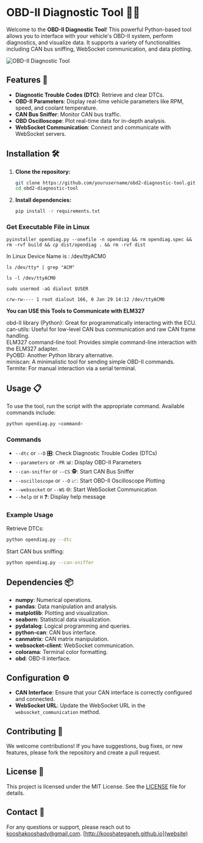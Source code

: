 # OBD-II Diagnostic Tool 🚗🔧

Welcome to the **OBD-II Diagnostic Tool**! This powerful Python-based tool allows you to interface with your vehicle's OBD-II system, perform diagnostics, and visualize data. It supports a variety of functionalities including CAN bus sniffing, WebSocket communication, and data plotting.

![OBD-II Diagnostic Tool](https://img.shields.io/badge/OBD--II--Diagnostic--Tool-v1.0-blue)

## Features 🌟

- **Diagnostic Trouble Codes (DTC)**: Retrieve and clear DTCs.
- **OBD-II Parameters**: Display real-time vehicle parameters like RPM, speed, and coolant temperature.
- **CAN Bus Sniffer**: Monitor CAN bus traffic.
- **OBD Oscilloscope**: Plot real-time data for in-depth analysis.
- **WebSocket Communication**: Connect and communicate with WebSocket servers.

## Installation 🛠️

1. **Clone the repository:**
   ```sh
   git clone https://github.com/yourusername/obd2-diagnostic-tool.git
   cd obd2-diagnostic-tool
   ```

2. **Install dependencies:**
   ```sh
   pip install -r requirements.txt
   ```
### Get Executable File in Linux

```
pyinstaller opendiag.py --onefile -n opendiag && rm opendiag.spec && rm -rvf build && cp dist/opendiag . && rm -rvf dist
```

In Linux Device Name is : /dev/ttyACM0

```
ls /dev/tty* | grep "ACM"
```

```
ls -l /dev/ttyACM0
```

```
sudo usermod -aG dialout $USER
```

```
crw-rw---- 1 root dialout 166, 0 Jan 29 14:12 /dev/ttyACM0
```

**You can USE this Tools to Communicate with ELM327**

obd-II library (Python): Great for programmatically interacting with the ECU.<br/>
can-utils: Useful for low-level CAN bus communication and raw CAN frame handling.<br/>
ELM327 command-line tool: Provides simple command-line interaction with the ELM327 adapter.<br/>
PyOBD: Another Python library alternative.<br/>
miniscan: A minimalistic tool for sending simple OBD-II commands.<br/>
Termite: For manual interaction via a serial terminal.<br/>


## Usage 📋

To use the tool, run the script with the appropriate command. Available commands include:

```sh
python opendiag.py <command>
```

### Commands

- `--dtc` or `--D` 🎛️: Check Diagnostic Trouble Codes (DTCs)
- `--parameters` or `-PR` 📊: Display OBD-II Parameters
- `--can-sniffer` or `--CS` 🕵️: Start CAN Bus Sniffer
- `--oscilloscope` or `--O` 📈: Start OBD-II Oscilloscope Plotting
- `--websocket` or `--WS` 🌐: Start WebSocket Communication
- `--help` or `H` ❓: Display help message

### Example Usage

Retrieve DTCs:
```sh
python opendiag.py --dtc
```

Start CAN bus sniffing:
```sh
python opendiag.py --can-sniffer
```

## Dependencies 📦

- **numpy**: Numerical operations.
- **pandas**: Data manipulation and analysis.
- **matplotlib**: Plotting and visualization.
- **seaborn**: Statistical data visualization.
- **pydatalog**: Logical programming and queries.
- **python-can**: CAN bus interface.
- **canmatrix**: CAN matrix manipulation.
- **websocket-client**: WebSocket communication.
- **colorama**: Terminal color formatting.
- **obd**: OBD-II interface.

## Configuration ⚙️

- **CAN Interface**: Ensure that your CAN interface is correctly configured and connected.
- **WebSocket URL**: Update the WebSocket URL in the `websocket_communication` method.

## Contributing 🤝

We welcome contributions! If you have suggestions, bug fixes, or new features, please fork the repository and create a pull request.

## License 📜

This project is licensed under the MIT License. See the [LICENSE](LICENSE) file for details.

## Contact 📧

For any questions or support, please reach out to [kooshakooshadv@gmail.com](mailto:your.email@example.com).
[http://kooshateganeh.github.io](website)
